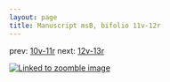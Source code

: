 ```yaml
---
layout: page
title: Manuscript msB, bifolio 11v-12r
---
```


prev: [10v-11r](../10v-11r/) next: [12v-13r](../12v-13r/)



[![Linked to zoomble image](http://www.homermultitext.org/iipsrv?IIIF=/project/homer/pyramidal/deepzoom/hmt/vbbifolio/v1/vb_11v_12r.tif/full/2000,/0/default.jpg)](http://www.homermultitext.org/ict2/?urn=urn:cite2:hmt:vbbifolio.v1:vb_11v_12r)

